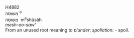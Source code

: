 <body>
  <p>H4882<br>  משׁוּסה <sup> o</sup><br> מְשׁוּסָה  ‎  m<sup>e</sup>shûsâh  <br><i>mesh-oo-saw‘ </i><br>From an unused root meaning to <i>plunder</i>; <i>spoliation: - </i>spoil.<br></p>
 </body>